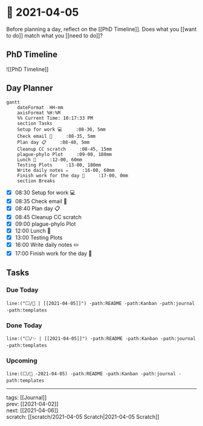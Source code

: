 # 📆 2021-04-05

Before planning a day, reflect on the [[PhD Timeline]]. Does what you [[want to do]] match what you [[need to do]]?

## PhD Timeline

![[PhD Timeline]]

## Day Planner
```mermaid
gantt
    dateFormat  HH-mm
    axisFormat %H:%M
    %% Current Time: 10:17:33 PM
    section Tasks
    Setup for work 💻     :08-30, 5mm
    Check email 📧     :08-35, 5mm
    Plan day 📋     :08-40, 5mm
    Cleanup CC scratch     :08-45, 15mm
    plague-phylo Plot     :09-00, 180mm
    Lunch 🍙     :12-00, 60mm
    Testing Plots     :13-00, 180mm
    Write daily notes ✏️     :16-00, 60mm
    Finish work for the day 🎉     :17-00, 0mm
    section Breaks

```

- [x] 08:30 Setup for work 💻
- [x] 08:35 Check email 📧
- [x] 08:40 Plan day 📋
- [x] 08:45 Cleanup CC scratch
- [x] 09:00 plague-phylo Plot
- [x] 12:00 Lunch 🍙
- [x] 13:00 Testing Plots
- [x] 16:00 Write daily notes ✏️
- [x] 17:00 Finish work for the day 🎉

## Tasks

### Due Today

```query
line:("⬜/🧨 | [[2021-04-05]]") -path:README -path:Kanban -path:journal -path:templates
```

### Done Today

```query
line:("⬜/✨ | [[2021-04-05]]") -path:README -path:Kanban -path:journal -path:templates
```


### Upcoming

```query
line:(⬜/🧨 -2021-04-05) -path:README -path:Kanban -path:journal -path:templates
```

---

tags: [[Journal]]  
prev: [[2021-04-02]]  
next: [[2021-04-06]]  
scratch: [[scratch/2021-04-05 Scratch|2021-04-05 Scratch]]